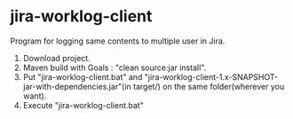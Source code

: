 # jira-worklog-client

Program for logging same contents to multiple user in Jira.<br>

1. Download project.
2. Maven build with Goals : "clean source:jar install".
3. Put "jira-worklog-client.bat" and "jira-worklog-client-1.x-SNAPSHOT-jar-with-dependencies.jar"(in target/) on the same folder(wherever you want).
4. Execute "jira-worklog-client.bat"
